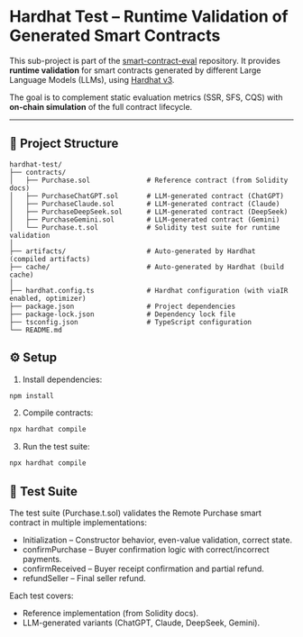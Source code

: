 # Hardhat Test – Runtime Validation of Generated Smart Contracts

This sub-project is part of the [smart-contract-eval](https://github.com/YassineDev91/smart-contract-eval) repository. It provides **runtime validation** for smart contracts generated by different Large Language Models (LLMs), using [Hardhat v3](https://hardhat.org/).  

The goal is to complement static evaluation metrics (SSR, SFS, CQS) with **on-chain simulation** of the full contract lifecycle.

---

## 📂 Project Structure

```
hardhat-test/
├── contracts/
│   ├── Purchase.sol              # Reference contract (from Solidity docs)
│   ├── PurchaseChatGPT.sol       # LLM-generated contract (ChatGPT)
│   ├── PurchaseClaude.sol        # LLM-generated contract (Claude)
│   ├── PurchaseDeepSeek.sol      # LLM-generated contract (DeepSeek)
│   ├── PurchaseGemini.sol        # LLM-generated contract (Gemini)
│   └── Purchase.t.sol            # Solidity test suite for runtime validation
│
├── artifacts/                    # Auto-generated by Hardhat (compiled artifacts)
├── cache/                        # Auto-generated by Hardhat (build cache)
│
├── hardhat.config.ts             # Hardhat configuration (with viaIR enabled, optimizer)
├── package.json                  # Project dependencies
├── package-lock.json             # Dependency lock file
├── tsconfig.json                 # TypeScript configuration
└── README.md                     
```

## ⚙️ Setup

1. Install dependencies:
```bash
npm install
```
2.	Compile contracts:
```bash
npx hardhat compile
```
3.	Run the test suite:
```bash
npx hardhat compile
```


## 🧪 Test Suite

The test suite (Purchase.t.sol) validates the Remote Purchase smart contract in multiple implementations:
- Initialization – Constructor behavior, even-value validation, correct state.
- confirmPurchase – Buyer confirmation logic with correct/incorrect payments.
- confirmReceived – Buyer receipt confirmation and partial refund.
- refundSeller – Final seller refund.

Each test covers:
- Reference implementation (from Solidity docs).
- LLM-generated variants (ChatGPT, Claude, DeepSeek, Gemini).